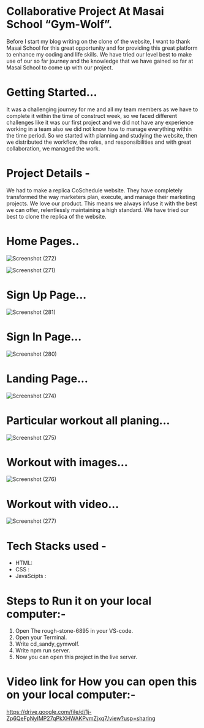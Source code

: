 # Collaborative Project At Masai School “Gym-Wolf”.
Before I start my blog writing on the clone of the website, I want to thank Masai School for this great opportunity and for providing this great platform to enhance my coding and life skills. We have tried our level best to make use of our so far journey and the knowledge that we have gained so far at Masai School to come up with our  project.

# Getting Started…
It was a challenging journey for me and all my team members as we have to complete it within the time of construct week, so we faced different challenges like it was our first project and we did not have any experience working in a team also we did not know how to manage everything within the time period. So we started with planning and studying the website, then we distributed the workflow, the roles, and responsibilities and with great collaboration, we managed the work.

# Project Details -
We had to make a replica CoSchedule website. They have completely transformed the way marketers plan, execute, and manage their marketing projects. We love our product. This means we always infuse it with the best we can offer, relentlessly maintaining a high standard. We have tried our best to clone the replica of the website.


# Home Pages..
![Screenshot (272)](https://user-images.githubusercontent.com/103120032/205837195-1abd92f4-831d-4d57-af4b-5b4771fb4d5a.png)

![Screenshot (271)](https://user-images.githubusercontent.com/103120032/205837629-b5c3f575-b545-4628-b7f6-eea3b0cd4058.png)

# Sign Up Page...
![Screenshot (281)](https://user-images.githubusercontent.com/103120032/205838269-48b0f4cd-df45-47eb-9ae2-38e9e1334f19.png)

# Sign In Page...
![Screenshot (280)](https://user-images.githubusercontent.com/103120032/205838871-de9a4b4d-a7e6-421a-aec8-2a44d2ea7e58.png)

# Landing Page...
![Screenshot (274)](https://user-images.githubusercontent.com/103120032/205839208-addd4b1a-0475-4892-a211-2cd99f0a5861.png)

# Particular workout all planing...
![Screenshot (275)](https://user-images.githubusercontent.com/103120032/205839426-3880be37-6966-4983-b96f-101241d88a75.png)

# Workout with images...
![Screenshot (276)](https://user-images.githubusercontent.com/103120032/205839677-1e72d7b1-2dca-495c-b267-f578969c26cf.png)

# Workout with video...
![Screenshot (277)](https://user-images.githubusercontent.com/103120032/205839789-6109a457-7bca-4c65-9ec3-d766099804b6.png)


# Tech Stacks used -
- HTML:
- CSS :
- JavaScipts :


# Steps to Run it on your local computer:-

1) Open The rough-stone-6895 in your VS-code.
2) Open your Terminal.
3) Write cd_sandy_gymwolf.
4) Write npm run server.
5) Now you can open this project in the live server.

# Video link for How you can open this on your local computer:-
   https://drive.google.com/file/d/1j-Zp6QeFpNyIMP27qPkXHWAKPvmZjxq7/view?usp=sharing
